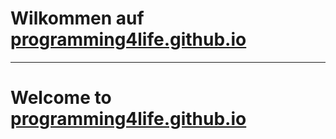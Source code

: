 Wilkommen auf [programming4life.github.io](programming4life.github.io)
=========================================
-----------------------------------------
Welcome to [programming4life.github.io](programming4life.github.io)
=========================================